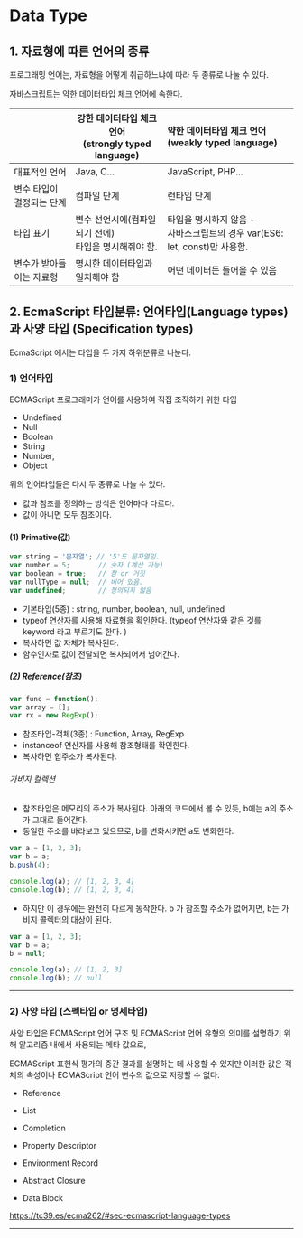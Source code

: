 # Data Type



## 1. 자료형에 따른 언어의 종류

프로그래밍 언어는, 자료형을 어떻게 취급하느냐에 따라 두 종류로 나눌 수 있다. 

자바스크립트는 약한 데이터타입 체크 언어에 속한다. 

|                           | **강한 데이터타입 체크 언어** <br />(strongly typed language) | **약한 데이터타입 체크 언어**<br /> (weakly typed language)  |
| ------------------------- | ------------------------------------------------------------ | :----------------------------------------------------------- |
| 대표적인 언어             | Java, C...                                                   | JavaScript, PHP...                                           |
| 변수 타입이 결정되는 단계 | 컴파일 단계                                                  | 런타임 단계                                                  |
| 타입 표기                 | 변수 선언시에(컴파일 되기 전에) <br />타입을 명시해줘야 함.  | 타입을 명시하지 않음 - <br />자바스크립트의 경우 var(ES6: let, const)만 사용함. |
| 변수가 받아들이는 자료형  | 명시한 데이터타입과 일치해야 함                              | 어떤 데이터든 들어올 수 있음                                 |





## 2. EcmaScript 타입분류: 언어타입(Language types)과 사양 타입 (Specification types)

EcmaScript 에서는 타입을 두 가지 하위분류로 나눈다. 



### 1) 언어타입

ECMAScript 프로그래머가 언어를 사용하여 직접 조작하기 위한 타입

- Undefined
- Null
- Boolean
- String
- Number,
- Object

위의 언어타입들은 다시 두 종류로 나눌 수 있다. 
- 값과 참조를 정의하는 방식은 언어마다 다르다. 
- 값이 아니면 모두 참조이다. 

#### (1) Primative(값)

```js
var string = '문자열'; // '5'도 문자열임.
var number = 5;  	  // 숫자 (계산 가능)
var boolean = true;   // 참 or 거짓
var nullType = null;  // 비어 있음.
var undefined;        // 정의되지 않음
```

- 기본타입(5종) : string, number, boolean, null, undefined
- typeof 연산자를 사용해 자료형을 확인한다. (typeof 연산자와 같은 것를 keyword 라고 부르기도 한다. )
- 복사하면 값 자체가 복사된다. 
- 함수인자로 값이 전달되면 복사되어서 넘어간다. 



##### (2) Reference(참조)

```javascript
var func = function();
var array = [];
var rx = new RegExp();
```

- 참조타입-객체(3종) : Function, Array, RegExp
- instanceof 연산자를 사용해 참조형태를 확인한다. 
- 복사하면 힙주소가 복사된다. 


###### 가비지 컬렉션

- 참조타입은 메모리의 주소가 복사된다. 아래의 코드에서 볼 수 있듯, b에는 a의 주소가 그대로 들어간다. 
-  동일한 주소를 바라보고 있으므로, b를 변화시키면 a도 변화한다. 

```javascript
var a = [1, 2, 3];
var b = a;
b.push(4);

console.log(a); // [1, 2, 3, 4]
console.log(b); // [1, 2, 3, 4]
```



- 하지만 이 경우에는 완전히 다르게 동작한다. b 가 참조할 주소가 없어지면, b는 가비지 콜렉터의 대상이 된다. 

```javascript
var a = [1, 2, 3];
var b = a;
b = null;

console.log(a); // [1, 2, 3]
console.log(b); // null
```

---




### 2) 사양 타입 (스펙타입 or 명세타입)

사양 타입은 ECMAScript 언어 구조 및 ECMAScript 언어 유형의 의미를 설명하기 위해 알고리즘 내에서 사용되는 메타 값으로, 

ECMAScript 표현식 평가의 중간 결과를 설명하는 데 사용할 수 있지만 이러한 값은 객체의 속성이나 ECMAScript 언어 변수의 값으로 저장할 수 없다.

- Reference

- List

- Completion
- Property Descriptor 
- Environment Record
- Abstract Closure
- Data Block


https://tc39.es/ecma262/#sec-ecmascript-language-types

---



